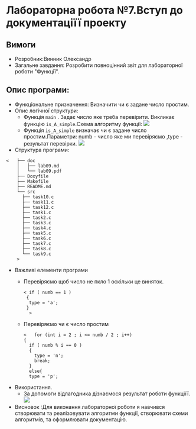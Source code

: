 # Лабораторна робота №7.Вступ до документаціїї проекту
## Вимоги
  * Розробник:Винник Олександр
  * Загальне завдання: Розробити повноцінний звіт для лабораторної роботи "Функції".
## Опис програми:
  * Функціональне призначення: Визначити чи є задане число простим.
  * Опис логічної структури:
    *  Функція `main` . Задає число яке треба перевірити. Викликає функцію `is_A_simple`.Схема алгоритму функції:
    ![](https://github.com/SaschaVinnik/Programing/blob/main/lab10/doc/assets/task88.png)
    * Функція `is_A_simple` визначає чи є задане число простим.Параметри: numb - число яке ми перевіряємо ,type - результат перевірки.
    ![](https://github.com/SaschaVinnik/Programing/blob/main/lab10/doc/assets/task8_88.png)
   * Структура програми: 

    <   ├── doc
        │   ├── lab09.md
        │   └── lab09.pdf
        ├── Doxyfile
        ├── Makefile
        ├── README.md
        └── src
          ├── task10.c
          ├── task11.c
          ├── task12.c
          ├── task1.c
          ├── task2.c
          ├── task3.c
          ├── task4.c
          ├── task5.c
          ├── task6.c
          ├── task7.c
          ├── task8.c
          └── task9.c
        >
  * Важливі елементи програми 
    * Перевіряємо щоб число не пкло 1 оскільки це виняток.          
    
          < if ( numb == 1 ) 
           {
            type = 'a';
           }
            >
    * Перевіряємо чи є число простим 
        
          <   for (int i = 2 ; i <= numb / 2 ; i++)
          {
            if ( numb % i == 0 )
            {
              type = 'n';
              break;
            }
            else{
            type = 'p';
        >
  * Використання.
     * За допомоги відлагодника дізнаємося результат роботи функціїї.
     ![](https://github.com/SaschaVinnik/Programing/blob/main/lab10/doc/assets/nemiwer.png)
  * Висновок :Для виконання лабораторної роботи я навчився створювати та реалізовувати алгоритми функції, створювати схеми алгоритмів, та оформлювати документацію.

   
                    

    